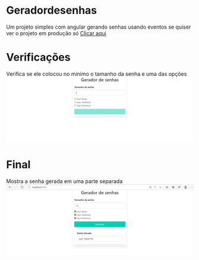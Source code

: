 # Geradordesenhas
Um projeto simples com angular gerando senhas usando eventos se quiser ver o projeto em produção só <a href="https://geradordesenhas.gustavo-akira.now.sh/">Clicar aqui</a>
# Verificações
Verifica se ele colocou no minimo o tamanho da senha e uma das opções
<img src="./src/assets/imagens/primeiro.png"/>

# Final
Mostra a senha gerada em uma parte separada
<img src="./src/assets/imagens/final.png"/>